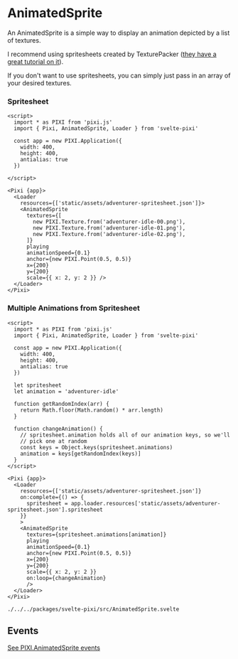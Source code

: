# AnimatedSprite

An AnimatedSprite is a simple way to display an animation depicted by a list of textures.

I recommend using spritesheets created by TexturePacker ([they have a great tutorial on it](https://www.codeandweb.com/texturepacker/tutorials/how-to-create-sprite-sheets-and-animations-with-pixijs5)).

If you don't want to use spritesheets, you can simply just pass in an array of your desired textures.

### Spritesheet

```example
<script>
  import * as PIXI from 'pixi.js'
  import { Pixi, AnimatedSprite, Loader } from 'svelte-pixi'

  const app = new PIXI.Application({
    width: 400,
    height: 400,
    antialias: true
  })

</script>

<Pixi {app}>
  <Loader
    resources={['static/assets/adventurer-spritesheet.json']}>
    <AnimatedSprite
      textures={[
        new PIXI.Texture.from('adventurer-idle-00.png'),
        new PIXI.Texture.from('adventurer-idle-01.png'),
        new PIXI.Texture.from('adventurer-idle-02.png'),
      ]}
      playing
      animationSpeed={0.1}
      anchor={new PIXI.Point(0.5, 0.5)}
      x={200}
      y={200}
      scale={{ x: 2, y: 2 }} />
  </Loader>
</Pixi>
```

### Multiple Animations from Spritesheet

```example
<script>
  import * as PIXI from 'pixi.js'
  import { Pixi, AnimatedSprite, Loader } from 'svelte-pixi'

  const app = new PIXI.Application({
    width: 400,
    height: 400,
    antialias: true
  })

  let spritesheet
  let animation = 'adventurer-idle'

  function getRandomIndex(arr) {
    return Math.floor(Math.random() * arr.length)
  }

  function changeAnimation() {
    // spritesheet.animation holds all of our animation keys, so we'll
    // pick one at random
    const keys = Object.keys(spritesheet.animations)
    animation = keys[getRandomIndex(keys)]
  }
</script>

<Pixi {app}>
  <Loader
    resources={['static/assets/adventurer-spritesheet.json']}
    on:complete={() => {
      spritesheet = app.loader.resources['static/assets/adventurer-spritesheet.json'].spritesheet
    }}
    >
    <AnimatedSprite
      textures={spritesheet.animations[animation]}
      playing
      animationSpeed={0.1}
      anchor={new PIXI.Point(0.5, 0.5)}
      x={200}
      y={200}
      scale={{ x: 2, y: 2 }}
      on:loop={changeAnimation}
      />
  </Loader>
</Pixi>
```

```properties pixiUrl:PIXI.AnimatedSprite.html
./../../packages/svelte-pixi/src/AnimatedSprite.svelte
```

## Events

[See PIXI.AnimatedSprite events](https://pixijs.download/release/docs/PIXI.AnimatedSprite.html#event:added)
